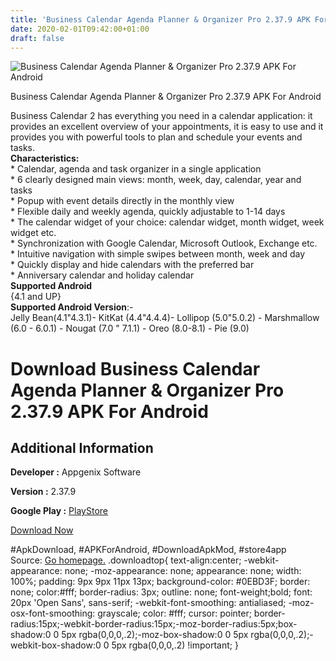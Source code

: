 ```yaml
---
title: 'Business Calendar Agenda Planner & Organizer Pro 2.37.9 APK For Android'
date: 2020-02-01T09:42:00+01:00
draft: false
---
```


![Business Calendar Agenda Planner & Organizer Pro 2.37.9 APK For Android](https://i2.wp.com/apkhome.net/wp-content/uploads/2020/02/Business-Calendar-Agenda-Planner-Organizer-Pro-2.37.9.png "Business Calendar Agenda Planner & Organizer Pro 2.37.9 APK For Android")

  

Business Calendar Agenda Planner & Organizer Pro 2.37.9 APK For Android

Business Calendar 2 has everything you need in a calendar application: it provides an excellent overview of your appointments, it is easy to use and it provides you with powerful tools to plan and schedule your events and tasks.  
**Characteristics:**  
\* Calendar, agenda and task organizer in a single application  
\* 6 clearly designed main views: month, week, day, calendar, year and tasks  
\* Popup with event details directly in the monthly view  
\* Flexible daily and weekly agenda, quickly adjustable to 1-14 days  
\* The calendar widget of your choice: calendar widget, month widget, week widget etc.  
\* Synchronization with Google Calendar, Microsoft Outlook, Exchange etc.  
\* Intuitive navigation with simple swipes between month, week and day  
\* Quickly display and hide calendars with the preferred bar  
\* Anniversary calendar and holiday calendar  
**Supported Android**  
{4.1 and UP}  
**Supported Android Version**:-  
Jelly Bean(4.1"4.3.1)- KitKat (4.4"4.4.4)- Lollipop (5.0"5.0.2) - Marshmallow (6.0 - 6.0.1) - Nougat (7.0 " 7.1.1) - Oreo (8.0-8.1) - Pie (9.0)

Download Business Calendar Agenda Planner & Organizer Pro 2.37.9 APK For Android
================================================================================

Additional Information
----------------------

**Developer :** Appgenix Software

**Version :** 2.37.9

**Google Play :** [PlayStore](https://play.google.com/store/apps/details?id=com.appgenix.bizcal)

  

[Download Now](https://store4app.co/post/business-calendar-agenda-planner-amp-organizer-pro-2-37-9-apk-for-android_1580546514)

  
#ApkDownload, #APKForAndroid, #DownloadApkMod, #store4app  
Source: [Go homepage.](https://store4app.co/post/business-calendar-agenda-planner-amp-organizer-pro-2-37-9-apk-for-android_1580546514) .downloadtop{ text-align:center; -webkit-appearance: none; -moz-appearance: none; appearance: none; width: 100%; padding: 9px 9px 11px 13px; background-color: #0EBD3F; border: none; color:#fff; border-radius: 3px; outline: none; font-weight;bold; font: 20px 'Open Sans', sans-serif; -webkit-font-smoothing: antialiased; -moz-osx-font-smoothing: grayscale; color: #fff; cursor: pointer; border-radius:15px;-webkit-border-radius:15px;-moz-border-radius:5px;box-shadow:0 0 5px rgba(0,0,0,.2);-moz-box-shadow:0 0 5px rgba(0,0,0,.2);-webkit-box-shadow:0 0 5px rgba(0,0,0,.2) !important; }
